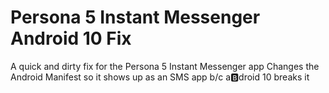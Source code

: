 # Persona 5 Instant Messenger Android 10 Fix
A quick and dirty fix for the Persona 5 Instant Messenger app
Changes the Android Manifest so it shows up as an SMS app b/c a🅱️droid 10 breaks it
